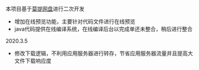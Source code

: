 本项目基于[莫提网盘](git@github.com:373675032/moti-cloud.git)进行二次开发
- 增加在线预览功能，主要针对代码文件进行在线预览
- java代码提供在线编译系统，在线编译后台以完成单还未整合，稍后进行整合



2020.3.5
- 修改下载逻辑，不利用应用服务器进行转存，节省应用服务器流量并且提高大文件下载响应度

